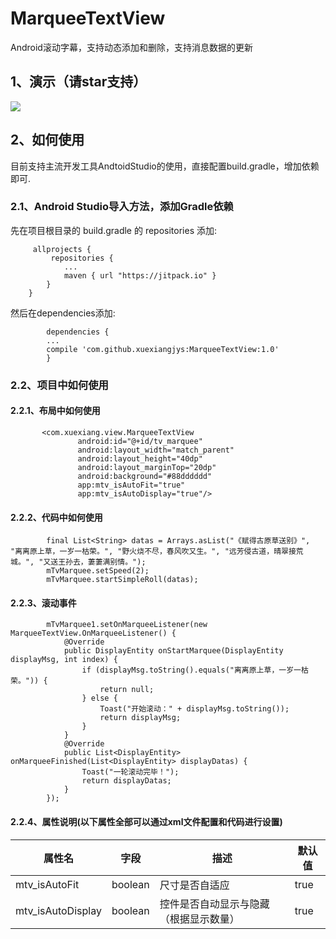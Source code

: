 # MarqueeTextView
Android滚动字幕，支持动态添加和删除，支持消息数据的更新

## 1、演示（请star支持）
![](https://github.com/xuexiangjys/MarqueeTextView/blob/master/img/1.gif)

## 2、如何使用
目前支持主流开发工具AndtoidStudio的使用，直接配置build.gradle，增加依赖即可.

### 2.1、Android Studio导入方法，添加Gradle依赖

   先在项目根目录的 build.gradle 的 repositories 添加:
```
     allprojects {
         repositories {
            ...
            maven { url "https://jitpack.io" }
        }
    }
```

 然后在dependencies添加:

```
        dependencies {
        ...
        compile 'com.github.xuexiangjys:MarqueeTextView:1.0'
        }
```

### 2.2、项目中如何使用

#### 2.2.1、布局中如何使用
```
       <com.xuexiang.view.MarqueeTextView
               android:id="@+id/tv_marquee"
               android:layout_width="match_parent"
               android:layout_height="40dp"
               android:layout_marginTop="20dp"
               android:background="#88dddddd"
               app:mtv_isAutoFit="true"
               app:mtv_isAutoDisplay="true"/>
```

#### 2.2.2、代码中如何使用
```
        final List<String> datas = Arrays.asList("《赋得古原草送别》", "离离原上草，一岁一枯荣。", "野火烧不尽，春风吹又生。", "远芳侵古道，晴翠接荒城。", "又送王孙去，萋萋满别情。");
        mTvMarquee.setSpeed(2);
        mTvMarquee.startSimpleRoll(datas);
```

#### 2.2.3、滚动事件
```
        mTvMarquee1.setOnMarqueeListener(new MarqueeTextView.OnMarqueeListener() {
            @Override
            public DisplayEntity onStartMarquee(DisplayEntity displayMsg, int index) {
                if (displayMsg.toString().equals("离离原上草，一岁一枯荣。")) {
                    return null;
                } else {
                    Toast("开始滚动：" + displayMsg.toString());
                    return displayMsg;
                }
            }
            @Override
            public List<DisplayEntity> onMarqueeFinished(List<DisplayEntity> displayDatas) {
                Toast("一轮滚动完毕！");
                return displayDatas;
            }
        });
```

#### 2.2.4、属性说明(以下属性全部可以通过xml文件配置和代码进行设置)

属性名 | 字段 | 描述 | 默认值
----|------|----| ----
mtv_isAutoFit | boolean  | 尺寸是否自适应  | true
mtv_isAutoDisplay | boolean  | 控件是否自动显示与隐藏（根据显示数量）| true